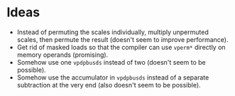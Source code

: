 # Ideas
* Instead of permuting the scales individually, multiply unpermuted scales, then permute the result  (doesn't seem to improve performance).
* Get rid of masked loads so that the compiler can use `vperm*` directly on memory operands (promising).
* Somehow use one `vpdpbusds` instead of two (doesn't seem to be possible).
* Somehow use the accumulator in `vpdpbusds` instead of a separate subtraction at the very end (also doesn't seem to be possible).
